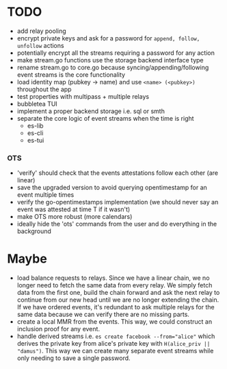# TODO

- add relay pooling
- encrypt private keys and ask for a password for `append, follow, unfollow` actions
- potentially encrypt all the streams requiring a password for any action
- make stream.go functions use the storage backend interface type
- rename stream.go to core.go because syncing/appending/following event streams is the core functionality
- load identity map (pubkey -> name) and use `<name> (<pubkey>)` throughout the app
- test properties with multipass + multiple relays
- bubbletea TUI
- implement a proper backend storage i.e. sql or smth
- separate the core logic of event streams when the time is right
    - es-lib
    - es-cli
    - es-tui

### OTS

- 'verify' should check that the events attestations follow each other (are linear)
- save the upgraded version to avoid querying opentimestamp for an event multiple times
- verify the go-opentimestamps implementation (we should never say an event was attested at time T if it wasn't)
- make OTS more robust (more calendars)
- ideally hide the 'ots' commands from the user and do everything in the background

# Maybe

- load balance requests to relays. Since we have a linear chain, we no longer need to fetch the same data from every relay. We simply fetch data from the first one, build the chain forward and ask the next relay to continue from our new head until we are no longer extending the chain. If we have ordered events, it's redundant to ask multiple relays for the same data because we can verify there are no missing parts.
- create a local MMR from the events. This way, we could construct an inclusion proof for any event.
- handle derived streams i.e. `es create facebook --from="alice"` which derives the private key from alice's private key with `H(alice_priv || "damus")`. This way we can create many separate event streams while only needing to save a single password.
